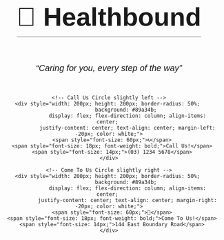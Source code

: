<!DOCTYPE html>
<html lang="en">
<head>
  <meta charset="UTF-8">
  <title>Healthbound Family Practice</title>
</head>
<body style="font-family: Arial, sans-serif; text-align: center; margin-top: 50px;">

  <h1 style="font-size: 60px; display: inline-block; border-bottom: 3px solid #ccc; padding-bottom: 10px;">
    🏥 Healthbound
  </h1>

  <p style="font-size: 20px; font-style: italic; margin-top: 20px;">
    “Caring for you, every step of the way”
  </p>

  <br>

  <div style="display: flex; justify-content: center; align-items: center; gap: 80px;">

    <!-- Call Us Circle slightly left -->
    <div style="width: 200px; height: 200px; border-radius: 50%; 
                background: #89a34b; 
                display: flex; flex-direction: column; align-items: center; 
                justify-content: center; text-align: center; margin-left: -20px; color: white;">
      <span style="font-size: 60px;">📞</span>
      <span style="font-size: 18px; font-weight: bold;">Call Us!</span>
      <span style="font-size: 14px;">(03) 1234 5678</span>
    </div>

    <!-- Come To Us Circle slightly right -->
    <div style="width: 200px; height: 200px; border-radius: 50%; 
                background: #89a34b; 
                display: flex; flex-direction: column; align-items: center; 
                justify-content: center; text-align: center; margin-right: -20px; color: white;">
      <span style="font-size: 60px;">🏥</span>
      <span style="font-size: 18px; font-weight: bold;">Come To Us!</span>
      <span style="font-size: 14px;">144 East Boundary Road</span>
    </div>

  </div>

</body>
</html>
